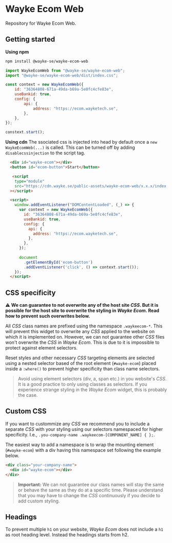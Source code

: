 # Wayke Ecom Web

Repository for Wayke Ecom Web.

## Getting started

__Using npm__

```bash
npm install @wayke-se/wayke-ecom-web
```

```js
import WaykeEcomWeb from "@wayke-se/wayke-ecom-web";
import "@wayke-se/wayke-ecom-web/dist/index.css";

const context = new WaykeEcomWeb({
    id: "36364808-671a-49da-b69a-5e0fc4cfe83e",
    useBankid: true,
    config: {
        api: {
            address: "https://ecom.wayketech.se",
        },
    },
});

constext.start();
```

__Using cdn__
The ssociated css is injected into head by default once a `new WaykeEcomWeb(...)` is called. This can be turned off by adding `disablecssinjection` to the script tag.


```html
  <div id="wayke-ecom"></div>
  <button id="ecom-button">Start</button>

   <script
    type="module"
    src="https://cdn.wayke.se/public-assets/wayke-ecom-web/x.x.x/index.js"
  ></script>

  <script>
    window.addEventListener("DOMContentLoaded", (_) => {
      var context = new WaykeEcomWeb({
        id: "36364808-671a-49da-b69a-5e0fc4cfe83e",
        useBankid: true,
        config: {
          api: {
            address: "https://ecom.wayketech.se",
          },
        },
      });
      
      document
        .getElementById('ecom-button')
        .addEventListener('click', () => context.start());
    });
  </script>
```

## CSS specificity

⚠️ __We can guarantee to not overwrite any of the host site _CSS_. But it is possible for the host site to overwrite the styling in _Wayke Ecom_. Read how to prevent such overwrites below.__

All _CSS_ class names are prefixed using the namespace `.waykeecom-*`. This will prevent this widget to overwrite any _CSS_ applied to the website on which it is implemented on. However, we can not guarantee other _CSS_ files won't overwrite the _CSS_ in _Wayke Ecom_. This is due to it is impossible to protect against element selectors.

Reset styles and other necessary _CSS_ targeting elements are selected using a nested selector based of the root element (`#wayke-ecom`) placed inside a `:where()` to prevent higher specificity than class name selectors.

> Avoid using element selectors (div, a, span etc.) in you website's _CSS_. It is a good practice to only using classes as selectors. If you experience strange styling in the _Wayke Ecom_ widget, this is probably the case.

## Custom CSS

If you want to custommize any _CSS_ we recommend you to include a separate _CSS_ with your styling using our selectors namespaced for higher specificity. I.e., `.you-company-name .waykeecom-[COMPONENT_NAME] { };`.

The easiest way to add a namespace is to wrap the mounting element (`#wayke-ecom`) with a div having this namespace set following the example below.

```html
<div class="your-company-name">
  <div id="wayke-ecom"></div>
</div>
```

> **Important:** We can not guarantee our class names will stay the same or behave the same as they do at a specific time. Please understand that you may have to change the _CSS_ continuously if you decide to add custom styling.

## Headings

To prevent multiple `h1` on your website, _Wayke Ecom_ does not include a `h1` as root heading level. Instead the headings starts from h2.
